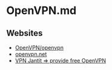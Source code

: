 # OpenVPN.md

## Websites

* [OpenVPN/openvpn](https://github.com/OpenVPN/openvpn)
* [openvpn.net](https://openvpn.net/)
* [VPN Jantit => provide free OpenVPN](https://www.vpnjantit.com/free-openvpn)
